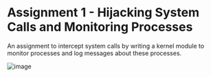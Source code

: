 # Assignment 1 - Hijacking System Calls and Monitoring Processes
 An assignment to intercept system calls by writing a kernel module to monitor processes and log messages about these processes.


![image](https://stroudgr.github.io./images/gallery/fulls/kernel.png)

